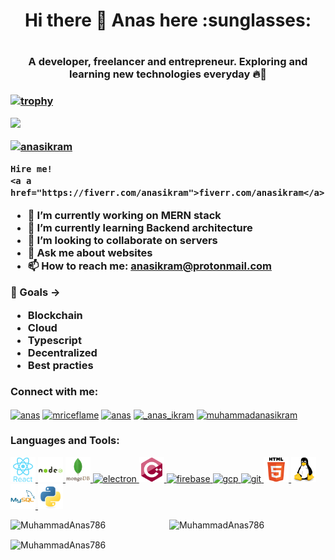  <h1 align="center">Hi there 👋 Anas here :sunglasses:<h1>
  <h3 align="center">A developer, freelancer and entrepreneur. Exploring and learning new technologies everyday 🔥💯 <h3>

[![trophy](https://github-profile-trophy.vercel.app/?username=MuhammadAnas786&theme=onedark)](https://github.com/ryo-ma/github-profile-trophy)


![](https://komarev.com/ghpvc/?username=MuhammadAnas786)

<p align="left"> <a href="https://twitter.com/anas_ikram_" target="blank"><img src="https://img.shields.io/twitter/follow/anas_ikram_?logo=twitter&style=for-the-badge" alt="anasikram" /></a> </p>

    Hire me!
    <a a href="https://fiverr.com/anasikram">fiverr.com/anasikram</a>
    
- 🔭 I’m currently working on MERN stack
- 🌱 I’m currently learning Backend architecture
- 👯 I’m looking to collaborate on servers
- 💬 Ask me about websites
- 📫 How to reach me: anasikram@protonmail.com
    
🦾 Goals -> 
   - Blockchain
   -  Cloud
   - Typescript
   - Decentralized
   - Best practies
    
 <h3 align="left">Connect with me:</h3>
<p align="left">
<a href="https://dev.to/anasikram" target="blank"><img align="center" src="https://cdn.jsdelivr.net/npm/simple-icons@3.0.1/icons/dev-dot-to.svg" alt="anas" height="30" width="40" /></a>
<a href="https://twitter.com/anas_ikram_" target="blank"><img align="center" src="https://cdn.jsdelivr.net/npm/simple-icons@3.0.1/icons/twitter.svg" alt="mriceflame" height="30" width="40" /></a>
<a href="https://www.linkedin.com/in/muhammad-anas-b9496517a/" target="blank"><img align="center" src="https://cdn.jsdelivr.net/npm/simple-icons@3.0.1/icons/linkedin.svg" alt="anas" height="30" width="40" /></a>
<a href="https://www.instagram.com/_anas_ikram" target="blank"><img align="center" src="https://cdn.jsdelivr.net/npm/simple-icons@3.0.1/icons/instagram.svg" alt="_anas_ikram" height="30" width="40" /></a>
<a href="https://www.facebook.com/muhammadanasikram/" target="blank"><img align="center" src="https://cdn.jsdelivr.net/npm/simple-icons@3.0.1/icons/facebook.svg" alt="muhammadanasikram" height="30" width="40" /></a>
</p>

<h3 align="left">Languages and Tools:</h3>
<p align="left"> 
   <a href="https://reactjs.org/" target="_blank">
    <img src="https://raw.githubusercontent.com/devicons/devicon/master/icons/react/react-original-wordmark.svg" alt="react" width="40" height="40"/>
  </a>
    <a href="https://nodejs.org" target="_blank"> 
    <img src="https://raw.githubusercontent.com/devicons/devicon/master/icons/nodejs/nodejs-original-wordmark.svg" alt="nodejs" width="40" height="40"/>
  </a> 
  
  <a href="https://www.mongodb.com/" target="_blank"> 
    <img src="https://raw.githubusercontent.com/devicons/devicon/master/icons/mongodb/mongodb-original-wordmark.svg" alt="mongodb" width="40" height="40"/>
  </a> 
  <a href="https://www.electronjs.org/" target="_blank"> 
    <img src="https://www.vectorlogo.zone/logos/electronjs/electronjs-icon.svg" alt="electron" width="40" height="40"/>
  </a>
  
   <a href="https://www.w3schools.com/cpp/" target="_blank">
     <img src="https://raw.githubusercontent.com/devicons/devicon/master/icons/cplusplus/cplusplus-original.svg" alt="cplusplus" width="40" height="40"/> 
  </a> 
  <a href="https://firebase.google.com/" target="_blank"> 
    <img src="https://www.vectorlogo.zone/logos/firebase/firebase-icon.svg" alt="firebase" width="40" height="40"/>
  </a> 
  <a href="https://cloud.google.com" target="_blank"> 
    <img src="https://www.vectorlogo.zone/logos/google_cloud/google_cloud-icon.svg" alt="gcp" width="40" height="40"/> 
  </a>
  <a href="https://git-scm.com/" target="_blank"> 
    <img src="https://www.vectorlogo.zone/logos/git-scm/git-scm-icon.svg" alt="git" width="40" height="40"/> 
  </a> 
  <a href="https://www.w3.org/html/" target="_blank"> 
    <img src="https://raw.githubusercontent.com/devicons/devicon/master/icons/html5/html5-original-wordmark.svg" alt="html5" width="40" height="40"/>
  </a>
  <a href="https://www.linux.org/" target="_blank"> 
    <img src="https://raw.githubusercontent.com/devicons/devicon/master/icons/linux/linux-original.svg" alt="linux" width="40" height="40"/>
  </a> 
  
  <a href="https://www.mysql.com/" target="_blank"> 
    <img src="https://raw.githubusercontent.com/devicons/devicon/master/icons/mysql/mysql-original-wordmark.svg" alt="mysql" width="40" height="40"/>
  </a> 

  <a href="https://www.python.org" target="_blank">
    <img src="https://raw.githubusercontent.com/devicons/devicon/master/icons/python/python-original.svg" alt="python" width="40" height="40"/> 
  </a>
 
</p>



<p align="center">
  
  <img align="left" src="https://github-readme-stats.vercel.app/api/top-langs?username=MuhammadAnas786&show_icons=true&locale=en&layout=compact" alt="MuhammadAnas786" />
&nbsp;<img src="https://github-readme-stats.vercel.app/api?username=MuhammadAnas786&show_icons=true&locale=en" alt="MuhammadAnas786" />
</p>

<p><img align="center" src="https://github-readme-streak-stats.herokuapp.com/?user=MuhammadAnas786" alt="MuhammadAnas786" /></p>

